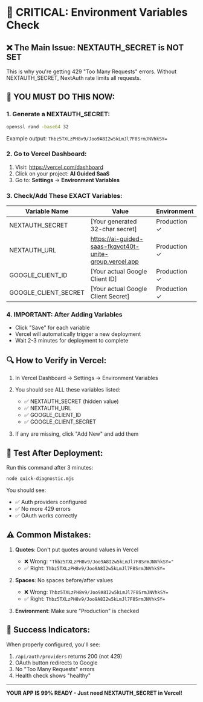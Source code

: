 # 🚨 CRITICAL: Environment Variables Check

## ❌ The Main Issue: NEXTAUTH_SECRET is NOT SET

This is why you're getting 429 "Too Many Requests" errors. Without NEXTAUTH_SECRET, NextAuth rate limits all requests.

## 🔴 YOU MUST DO THIS NOW:

### 1. Generate a NEXTAUTH_SECRET:
```bash
openssl rand -base64 32
```

Example output: `Thbz5TXLzPH8v9/Joo9A8I2w5kLmJl7F8SrmJNVhkSY=`

### 2. Go to Vercel Dashboard:
1. Visit: https://vercel.com/dashboard
2. Click on your project: **AI Guided SaaS**
3. Go to: **Settings** → **Environment Variables**

### 3. Check/Add These EXACT Variables:

| Variable Name | Value | Environment |
|--------------|-------|-------------|
| NEXTAUTH_SECRET | [Your generated 32-char secret] | Production ✓ |
| NEXTAUTH_URL | https://ai-guided-saas-fkqvot40t-unite-group.vercel.app | Production ✓ |
| GOOGLE_CLIENT_ID | [Your actual Google Client ID] | Production ✓ |
| GOOGLE_CLIENT_SECRET | [Your actual Google Client Secret] | Production ✓ |

### 4. IMPORTANT: After Adding Variables
- Click "Save" for each variable
- Vercel will automatically trigger a new deployment
- Wait 2-3 minutes for deployment to complete

## 🔍 How to Verify in Vercel:

1. In Vercel Dashboard → Settings → Environment Variables
2. You should see ALL these variables listed:
   - ✅ NEXTAUTH_SECRET (hidden value)
   - ✅ NEXTAUTH_URL 
   - ✅ GOOGLE_CLIENT_ID
   - ✅ GOOGLE_CLIENT_SECRET

3. If any are missing, click "Add New" and add them

## 🧪 Test After Deployment:

Run this command after 3 minutes:
```bash
node quick-diagnostic.mjs
```

You should see:
- ✅ Auth providers configured
- ✅ No more 429 errors
- ✅ OAuth works correctly

## ⚠️ Common Mistakes:

1. **Quotes**: Don't put quotes around values in Vercel
   - ❌ Wrong: `"Thbz5TXLzPH8v9/Joo9A8I2w5kLmJl7F8SrmJNVhkSY="`
   - ✅ Right: `Thbz5TXLzPH8v9/Joo9A8I2w5kLmJl7F8SrmJNVhkSY=`

2. **Spaces**: No spaces before/after values
   - ❌ Wrong: ` Thbz5TXLzPH8v9/Joo9A8I2w5kLmJl7F8SrmJNVhkSY= `
   - ✅ Right: `Thbz5TXLzPH8v9/Joo9A8I2w5kLmJl7F8SrmJNVhkSY=`

3. **Environment**: Make sure "Production" is checked

## 🎯 Success Indicators:

When properly configured, you'll see:
1. `/api/auth/providers` returns 200 (not 429)
2. OAuth button redirects to Google
3. No "Too Many Requests" errors
4. Health check shows "healthy"

---

**YOUR APP IS 99% READY - Just need NEXTAUTH_SECRET in Vercel!**